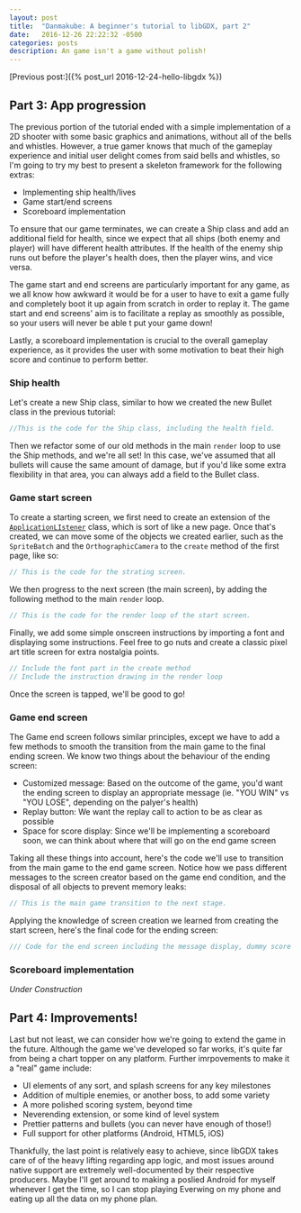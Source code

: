 ```yaml
---
layout: post
title:  "Danmakube: A beginner's tutorial to libGDX, part 2"
date:   2016-12-26 22:22:32 -0500
categories: posts
description: An game isn't a game without polish!
---
```


[Previous post:]({% post_url 2016-12-24-hello-libgdx %})

## Part 3: App progression

The previous portion of the tutorial ended with a simple implementation of a 2D shooter with some basic graphics and animations, without all of the bells and whistles. However, a true gamer knows that much of the gameplay experience and initial user delight comes from said bells and whistles, so I'm going to try my best to present a skeleton framework for the following extras:

- Implementing ship health/lives
- Game start/end screens
- Scoreboard implementation

To ensure that our game terminates, we can create a Ship class and add an additional field for health, since we expect that all ships (both enemy and player) will have different health attributes. If the health of the enemy ship runs out before the player's health does, then the player wins, and vice versa.

The game start and end screens are particularly important for any game, as we all know how awkward it would be for a user to have to exit a game fully and completely boot it up again from scratch in order to replay it. The game start and end screens' aim is to facilitate a replay as smoothly as possible, so your users will never be able t put your game down!

Lastly, a scoreboard implementation is crucial to the overall gameplay experience, as it provides the user with some motivation to beat their high score and continue to perform better.

### Ship health

Let's create a new Ship class, similar to how we created the new Bullet class in the previous tutorial:

```java
//This is the code for the Ship class, including the health field.
```

Then we refactor some of our old methods in the main `render` loop to use the Ship methods, and we're all set! In this case, we've assumed that all bullets will cause the same amount of damage, but if you'd like some extra flexibility in that area, you can always add a field to the Bullet class.

### Game start screen

To create a starting screen, we first need to create an extension of the [`ApplicationLIstener`](!!!) class, which is sort of like a new page. Once that's created, we can move some of the objects we created earlier, such as the `SpriteBatch` and the `OrthographicCamera` to the `create` method of the first page, like so:

```java
// This is the code for the strating screen.
```

We then progress to the next screen (the main screen), by adding the following method to the main `render` loop.

```java
// This is the code for the render loop of the start screen.
```

Finally, we add some simple onscreen instructions by importing a font and displaying some instructions. Feel free to go nuts and create a classic pixel art title screen for extra nostalgia points.

```java
// Include the font part in the create method
// Include the instruction drawing in the render loop
```

Once the screen is tapped, we'll be good to go!

### Game end screen

The Game end screen follows similar principles, except we have to add a few methods to smooth the transition from the main game to the final ending screen. We know two things about the behaviour of the ending screen:

- Customized message: Based on the outcome of the game, you'd want the ending screen to display an appropriate message (ie. "YOU WIN" vs "YOU LOSE", depending on the palyer's health)
- Replay button: We want the replay call to action to be as clear as possible
- Space for score display: Since we'll be implementing a scoreboard soon, we can think about where that will go on the end game screen

Taking all these things into account, here's the code we'll use to transition from the main game to the end game screen. Notice how we pass different messages to the screen creator based on the game end condition, and the disposal of all objects to prevent memory leaks:

```java
// This is the main game transition to the next stage.
```

Applying the knowledge of screen creation we learned from creating the start screen, here's the final code for the ending screen:

```java
/// Code for the end screen including the message display, dummy score and "touch anywhere to replay"
```

### Scoreboard implementation

*Under Construction*

## Part 4: Improvements!

Last but not least, we can consider how we're going to extend the game in the future. Although the game we've developed so far works, it's quite far from being a chart topper on any platform. Further imrpovements to make it a "real" game include: 

* UI elements of any sort, and splash screens for any key milestones
* Addition of multiple enemies, or another boss, to add some variety
* A more polished scoring system, beyond time
* Neverending extension, or some kind of level system
* Prettier patterns and bullets (you can never have enough of those!)
* Full support for other platforms (Android, HTML5, iOS)

Thankfully, the last point is relatively easy to achieve, since libGDX takes care of of the heavy lifting regarding app logic, and most issues around native support are extremely well-documented by their respective producers. Maybe I'll get around to making a poslied Android for myself whenever I get the time, so I can stop playing Everwing on my phone and eating up all the data on my phone plan.
